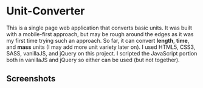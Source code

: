# Unit-Converter
This is a single page web application that converts basic units. It was built with a mobile-first approach, but may be rough around the edges as it was my first time trying such an approach. So far, it can convert **length**, **time**, and **mass** units (I may add more unit variety later on). I used HTML5, CSS3, SASS, vanillaJS, and jQuery on this project. I scripted the JavaScript portion both in vanillaJS and jQuery so either can be used (but not together).

## Screenshots
